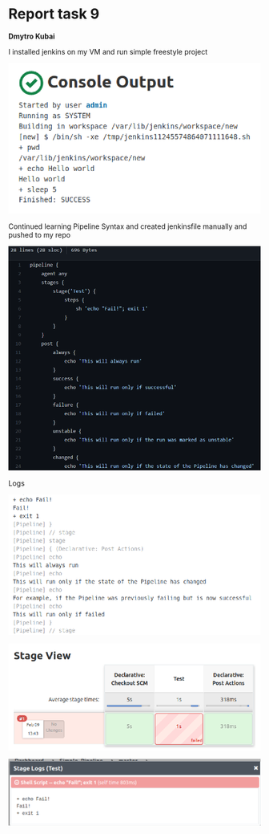 # Report task 9

**Dmytro Kubai**

I installed jenkins on my VM and run simple freestyle project 

![pic1](screenshots/1.png)

Continued learning Pipeline Syntax and created jenkinsfile manually and pushed to my repo 

![pic2](screenshots/2.png)

Logs

![pic5](screenshots/5.png)

![pic3](screenshots/3.png)

![pic4](screenshots/4.png)
